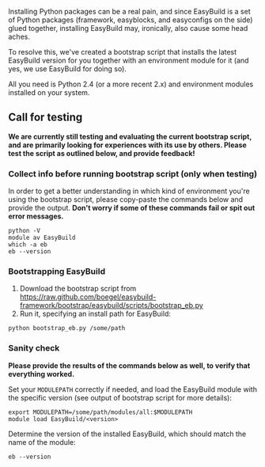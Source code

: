 Installing Python packages can be a real pain, and since EasyBuild is a set of Python packages (framework, easyblocks, and easyconfigs on the side) glued together, installing EasyBuild may, ironically, also cause some head aches.

To resolve this, we've created a bootstrap script that installs the latest EasyBuild version for you together with an environment module for it (and yes, we use EasyBuild for doing so).

All you need is Python 2.4 (or a more recent 2.x) and environment modules installed on your system.

## Call for testing

**We are currently still testing and evaluating the current bootstrap script, and are primarily looking for experiences with its use by others. Please test the script as outlined below, and provide feedback!**

### Collect info before running bootstrap script (only when testing)

In order to get a better understanding in which kind of environment you're using the bootstrap script, please copy-paste the commands below and provide the output.
**Don't worry if some of these commands fail or spit out error messages.**

```shell
python -V
module av EasyBuild
which -a eb
eb --version
```

### Bootstrapping EasyBuild

1. Download the bootstrap script from https://raw.github.com/boegel/easybuild-framework/bootstrap/easybuild/scripts/bootstrap_eb.py
2. Run it, specifying an install path for EasyBuild:

```shell
python bootstrap_eb.py /some/path
```

### Sanity check

**Please provide the results of the commands below as well, to verify that everything worked.**

Set your `MODULEPATH` correctly if needed, and load the EasyBuild module with the specific version (see output of bootstrap script for more details):

```shell
export MODULEPATH=/some/path/modules/all:$MODULEPATH
module load EasyBuild/<version>
```

Determine the version of the installed EasyBuild, which should match the name of the module:

```shell
eb --version
```

